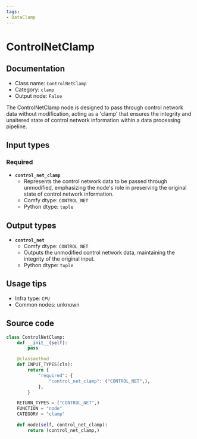 ```yaml
---
tags:
- DataClamp
---
```


# ControlNetClamp
## Documentation
- Class name: `ControlNetClamp`
- Category: `clamp`
- Output node: `False`

The ControlNetClamp node is designed to pass through control network data without modification, acting as a 'clamp' that ensures the integrity and unaltered state of control network information within a data processing pipeline.
## Input types
### Required
- **`control_net_clamp`**
    - Represents the control network data to be passed through unmodified, emphasizing the node's role in preserving the original state of control network information.
    - Comfy dtype: `CONTROL_NET`
    - Python dtype: `tuple`
## Output types
- **`control_net`**
    - Comfy dtype: `CONTROL_NET`
    - Outputs the unmodified control network data, maintaining the integrity of the original input.
    - Python dtype: `tuple`
## Usage tips
- Infra type: `CPU`
- Common nodes: unknown


## Source code
```python
class ControlNetClamp:
    def __init__(self):
        pass

    @classmethod
    def INPUT_TYPES(cls):
        return {
            "required": {
                "control_net_clamp": ("CONTROL_NET",),
            },
        }

    RETURN_TYPES = ("CONTROL_NET",)
    FUNCTION = "node"
    CATEGORY = "clamp"

    def node(self, control_net_clamp):
        return (control_net_clamp,)

```

